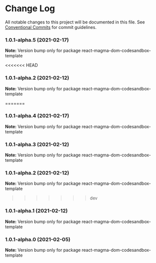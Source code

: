 # Change Log

All notable changes to this project will be documented in this file.
See [Conventional Commits](https://conventionalcommits.org) for commit guidelines.

### 1.0.1-alpha.5 (2021-02-17)

**Note:** Version bump only for package react-magma-dom-codesandbox-template

<<<<<<< HEAD

### 1.0.1-alpha.2 (2021-02-12)

**Note:** Version bump only for package react-magma-dom-codesandbox-template

=======

### 1.0.1-alpha.4 (2021-02-17)

**Note:** Version bump only for package react-magma-dom-codesandbox-template

### 1.0.1-alpha.3 (2021-02-12)

**Note:** Version bump only for package react-magma-dom-codesandbox-template

### 1.0.1-alpha.2 (2021-02-12)

**Note:** Version bump only for package react-magma-dom-codesandbox-template

> > > > > > > dev

### 1.0.1-alpha.1 (2021-02-12)

**Note:** Version bump only for package react-magma-dom-codesandbox-template

### 1.0.1-alpha.0 (2021-02-05)

**Note:** Version bump only for package react-magma-dom-codesandbox-template
